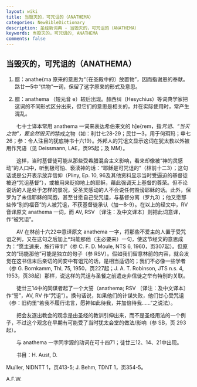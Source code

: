 ```yaml
---
layout: wiki
title: 当毁灭的，可咒诅的（ANATHEMA）
categories: NewBibleDictionary
description: 圣经新词典 - 当毁灭的，可咒诅的（ANATHEMA）
keywords: 当毁灭的，可咒诅的, ANATHEMA
comments: false
---
```


## 当毁灭的，可咒诅的（ANATHEMA）

1. 腊：anathe{ma 原来的意思为“〔在圣殿中的〕放置物”，因而指谢恩的奉献。路廿一5中“供物”一词，保留了这字原来的形式及意思。

2. 腊：anathema （短元音 e）较后出现。赫西纠（Hesychius）等词典学家把这词的不同形式区分出来，但它们的意思是相关的，并在实际使用时，常产生混乱。

　　七十士译本常用 anathema 一词来表达希伯来文的 h]e{rem，指*咒诅、“当灭之物”，要全然毁灭的*禁戒之物（如：利廿七28-29；民廿一3，用于何珥玛；申七26；参：令人注目的犹底特书十六19）。外邦人的咒诅文显示这词在犹太教以外被用作咒语（见 Deissmann, LAE，页95起；及 MM）。

　　这样，当时基督徒可能从那些受希腊混合主义影响，看来却像被“神的灵感动”的人口中，听到极可怕、亵渎神的话：“耶稣是可咒诅的”（林前十二3）；这句话或是公开表示放弃信仰（Pliny, Ep. 10, 96及其他资料显示当时受逼迫的基督徒被迫“咒诅基督”），或被用来贬抑地上的耶稣，藉此强调天上基督的尊荣。但不论说话的人是处于怎样的景况，受圣灵感动的人不会说任何毁谤耶稣的话。此外，保罗为了未信耶稣的同胞，甚至甘愿自己受咒诅，与基督分离（罗九3）；他又愿那些传“别的福音”的人被咒诅，不获基督徒承认（加一8-9）。在以上的经文中，RV 音译原文 anathema 一词，而 AV, RSV 〔译注：及中文译本〕则把此词意译，作“被咒诅”。

　　AV 在林前十六22中意译原文 anathema 一字，将那些不爱主的人置于受咒诅之列，又在这句之后加上*玛能那他（主必要来）一句，使这节经文的意思成为：“愿主速来，施行审判”（参 C. F. D. Moule, NTS 6, 1960，页307起）。但原文的“玛能那他”可能是独立的句子（参 RSV）。假如我们留意林前的内容，就会发觉在这书信末后亲切的问安中有诅咒的话，是相当适切的；我们不必像一些学者（参 G. Bornkamm, ThL 75, 1950，页227起；J. A. T. Robinson, JTS n.s. 4, 1953，页38起）那样，说这样的咒诅与圣餐之前遣走非信徒之举有特别的关联。

　　徒廿三14中的同谋者起了一个大誓（anathema; RSV 〔译注：及中文译本〕作“誓”，AV, RV 作“咒诅”）。换句话说，如果他们的计谋失败，他们甘心受咒诅（参：旧约里“若我不履行诺言，愿神如此待我，并加倍待我……”之说法）。

　　把会友逐出教会的观念是由圣经的教训引伸出来，而不是圣经用法的一个例子，不过这个观念在早期有可能受了当时犹太会堂的做法/影响（参 SB，页 293起）。

　　与 anathema 一字同字源的动词在可十四71；徒廿三12、14、21中出现。

　　书目：H. Aust, D.

Mu/ller, NIDNTT 1，页413-5; J. Behm, TDNT 1，页354-5。

A.F.W.






